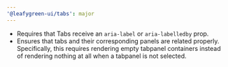 ```yaml
---
'@leafygreen-ui/tabs': major
---
```


- Requires that Tabs receive an `aria-label` or `aria-labelledby` prop.
- Ensures that tabs and their corresponding panels are related properly. Specifically, this requires rendering empty tabpanel containers instead of rendering nothing at all when a tabpanel is not selected.
